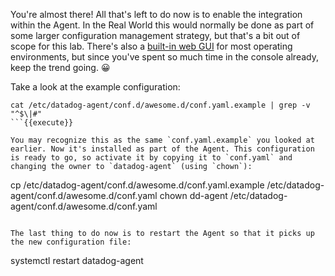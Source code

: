 You're almost there! All that's left to do now is to enable the integration within the Agent. In the Real World this would normally be done as part of some larger configuration management strategy, but that's a bit out of scope for this lab. There's also a [built-in web GUI](https://docs.datadoghq.com/agent/?tab=agentv6#gui) for most operating environments, but since you've spent so much time in the console already, keep the trend going. 😀

Take a look at the example configuration:
```
cat /etc/datadog-agent/conf.d/awesome.d/conf.yaml.example | grep -v "^$\|#"
```{{execute}}

You may recognize this as the same `conf.yaml.example` you looked at earlier. Now it's installed as part of the Agent. This configuration is ready to go, so activate it by copying it to `conf.yaml` and changing the owner to `datadog-agent` (using `chown`):
```
cp /etc/datadog-agent/conf.d/awesome.d/conf.yaml.example /etc/datadog-agent/conf.d/awesome.d/conf.yaml
chown dd-agent /etc/datadog-agent/conf.d/awesome.d/conf.yaml
```{{execute}}

The last thing to do now is to restart the Agent so that it picks up the new configuration file:
```
systemctl restart datadog-agent
```{{execute}}
